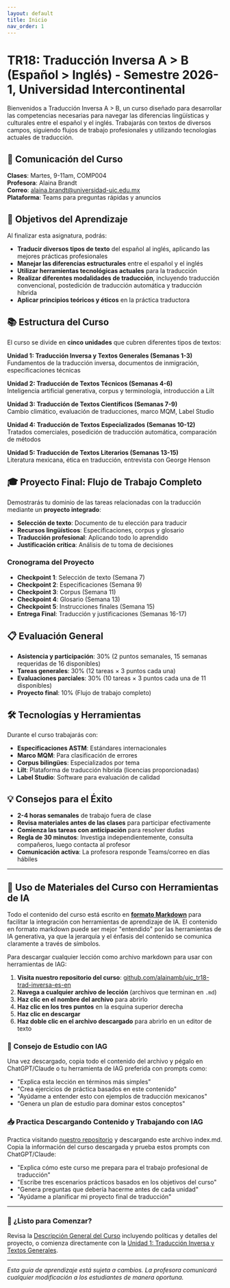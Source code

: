 ```yaml
---
layout: default
title: Inicio
nav_order: 1
---
```


# TR18: Traducción Inversa A > B (Español > Inglés) - Semestre 2026-1, Universidad Intercontinental

Bienvenidos a Traducción Inversa A > B, un curso diseñado para desarrollar las competencias necesarias para navegar las diferencias lingüísticas y culturales entre el español y el inglés. Trabajarás con textos de diversos campos, siguiendo flujos de trabajo profesionales y utilizando tecnologías actuales de traducción.

## 📱 Comunicación del Curso
**Clases**: Martes, 9-11am, COMP004  
**Profesora**: Alaina Brandt  
**Correo**: alaina.brandt@universidad-uic.edu.mx  
**Plataforma**: Teams para preguntas rápidas y anuncios

## 🎯 Objetivos del Aprendizaje
Al finalizar esta asignatura, podrás:

- **Traducir diversos tipos de texto** del español al inglés, aplicando las mejores prácticas profesionales
- **Manejar las diferencias estructurales** entre el español y el inglés
- **Utilizar herramientas tecnológicas actuales** para la traducción
- **Realizar diferentes modalidades de traducción**, incluyendo traducción convencional, postedición de traducción automática y traducción híbrida
- **Aplicar principios teóricos y éticos** en la práctica traductora

## 📚 Estructura del Curso
El curso se divide en **cinco unidades** que cubren diferentes tipos de textos:

**Unidad 1: Traducción Inversa y Textos Generales (Semanas 1-3)**  
Fundamentos de la traducción inversa, documentos de inmigración, especificaciones técnicas

**Unidad 2: Traducción de Textos Técnicos (Semanas 4-6)**  
Inteligencia artificial generativa, corpus y terminología, introducción a Lilt

**Unidad 3: Traducción de Textos Científicos (Semanas 7-9)**  
Cambio climático, evaluación de traducciones, marco MQM, Label Studio

**Unidad 4: Traducción de Textos Especializados (Semanas 10-12)**  
Tratados comerciales, posedición de traducción automática, comparación de métodos

**Unidad 5: Traducción de Textos Literarios (Semanas 13-15)**  
Literatura mexicana, ética en traducción, entrevista con George Henson

## 🎓 Proyecto Final: Flujo de Trabajo Completo
Demostrarás tu dominio de las tareas relacionadas con la traducción mediante un **proyecto integrado**:
- **Selección de texto**: Documento de tu elección para traducir
- **Recursos lingüísticos**: Especificaciones, corpus y glosario
- **Traducción profesional**: Aplicando todo lo aprendido
- **Justificación crítica**: Análisis de tu toma de decisiones

### Cronograma del Proyecto
- **Checkpoint 1**: Selección de texto (Semana 7)
- **Checkpoint 2**: Especificaciones (Semana 9)
- **Checkpoint 3**: Corpus (Semana 11)
- **Checkpoint 4**: Glosario (Semana 13)
- **Checkpoint 5**: Instrucciones finales (Semana 15)
- **Entrega Final**: Traducción y justificaciones (Semanas 16-17)

## 📋 Evaluación General
- **Asistencia y participación**: 30% (2 puntos semanales, 15 semanas requeridas de 16 disponibles)
- **Tareas generales**: 30% (12 tareas × 3 puntos cada una)
- **Evaluaciones parciales**: 30% (10 tareas × 3 puntos cada una de 11 disponibles)
- **Proyecto final**: 10% (Flujo de trabajo completo)

## 🛠️ Tecnologías y Herramientas
Durante el curso trabajarás con:
- **Especificaciones ASTM**: Estándares internacionales
- **Marco MQM**: Para clasificación de errores
- **Corpus bilingües**: Especializados por tema
- **Lilt**: Plataforma de traducción híbrida (licencias proporcionadas)
- **Label Studio**: Software para evaluación de calidad

## 💡 Consejos para el Éxito
- **2-4 horas semanales** de trabajo fuera de clase
- **Revisa materiales antes de las clases** para participar efectivamente
- **Comienza las tareas con anticipación** para resolver dudas
- **Regla de 30 minutos**: Investiga independientemente, consulta compañeros, luego contacta al profesor
- **Comunicación activa**: La profesora responde Teams/correo en días hábiles

---

## 🤖 Uso de Materiales del Curso con Herramientas de IA

Todo el contenido del curso está escrito en [**formato Markdown**](https://docs.github.com/es/get-started/writing-on-github/getting-started-with-writing-and-formatting-on-github/basic-writing-and-formatting-syntax) para facilitar la integración con herramientas de aprendizaje de IA. El contenido en formato markdown puede ser mejor "entendido" por las herramientas de IA generativa, ya que la jerarquía y el énfasis del contenido se comunica claramente a través de símbolos.

Para descargar cualquier lección como archivo markdown para usar con herramientas de IAG:

1. **Visita nuestro repositorio del curso**: [github.com/alainamb/uic_tr18-trad-inversa-es-en](https://github.com/alainamb/uic_tr18-trad-inversa-es-en)
2. **Navega a cualquier archivo de lección** (archivos que terminan en `.md`)
3. **Haz clic en el nombre del archivo** para abrirlo
4. **Haz clic en los tres puntos** en la esquina superior derecha
5. **Haz clic en descargar**
6. **Haz doble clic en el archivo descargado** para abrirlo en un editor de texto

### 📓 Consejo de Estudio con IAG
Una vez descargado, copia todo el contenido del archivo y pégalo en ChatGPT/Claude o tu herramienta de IAG preferida con prompts como:
- "Explica esta lección en términos más simples"
- "Crea ejercicios de práctica basados en este contenido"
- "Ayúdame a entender esto con ejemplos de traducción mexicanos"
- "Genera un plan de estudio para dominar estos conceptos"

### 📥 Practica Descargando Contenido y Trabajando con IAG
Practica visitando [nuestro repositorio](https://github.com/alainamb/uic_tr18-trad-inversa-es-en/blob/main/index.md) y descargando este archivo index.md. Copia la información del curso descargada y prueba estos prompts con ChatGPT/Claude:

- "Explica cómo este curso me prepara para el trabajo profesional de traducción"
- "Escribe tres escenarios prácticos basados en los objetivos del curso"
- "Genera preguntas que debería hacerme antes de cada unidad"
- "Ayúdame a planificar mi proyecto final de traducción"

---

### 🚀 ¿Listo para Comenzar?
Revisa la [Descripción General del Curso](overview/overview.md) incluyendo políticas y detalles del proyecto, o comienza directamente con la [Unidad 1: Traducción Inversa y Textos Generales](unit1/unit1-overview.md).

---
*Esta guía de aprendizaje está sujeta a cambios. La profesora comunicará cualquier modificación a los estudiantes de manera oportuna.*
